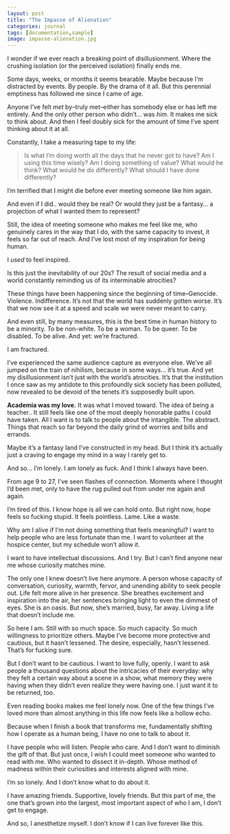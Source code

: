 ```yaml
---
layout: post
title: "The Impasse of Alienation"
categories: journal
tags: [documentation,sample]
image: impasse-alienation.jpg
---
```


I wonder if we ever reach a breaking point of disillusionment. Where the crushing isolation (or the perceived isolation) finally ends me.

Some days, weeks, or months it seems bearable. 
Maybe because I’m distracted by events. By people. By the drama of it all. 
But this perennial emptiness has followed me since I came of age.


Anyone I’ve felt *met* by–truly met–either has somebody else or has left me entirely.
And the only other person who didn’t… was *him*.
It makes me sick to think about.
And then I feel doubly sick for the amount of time I’ve spent thinking about it at all.

Constantly, I take a measuring tape to my life:

> Is what I’m doing worth all the days that he never got to have?
> Am I using this time wisely?
> Am I doing something of value?
> What would he think? What would he do differently?
> What should I have done differently?

I’m terrified that I might die before ever meeting someone like him again.

And even if I did.. would they be real? Or would they just be a fantasy… a projection of what I wanted them to represent?

Still, the idea of meeting someone who makes me feel like me, who genuinely cares in the way that I do, with the same capacity to invest, it feels so far out of reach.
And I’ve lost most of my inspiration for being human.

I *used* to feel inspired.

Is this just the inevitability of our 20s? The result of social media and a world constantly reminding us of its interminable atrocities?

These things have been happening since the beginning of time–Genocide. Violence. Indifference. It’s not that the world has suddenly gotten worse. It’s that we now see it at a speed and scale we were never meant to carry.

And even still, by many measures, this is the best time in human history to be a minority. To be non-white. To be a woman. To be queer. To be disabled. To be alive.
And yet: we’re fractured.

I am fractured.

I’ve experienced the same audience capture as everyone else. We’ve all jumped on the train of nihilism, because in some ways… it’s true. And yet my disillusionment isn’t just with the world’s atrocities. It’s that the institution I once saw as my antidote to this profoundly sick society has been polluted, now revealed to be devoid of the tenets it’s supposedly built upon.

**Academia was my love.**
It was what I moved toward.
The idea of being a teacher.. It still feels like one of the most deeply honorable paths I could have taken. 
All I want is to talk to people about the intangible.
The abstract.
Things that reach so far beyond the daily grind of worries and bills and errands.


Maybe it’s a fantasy land I’ve constructed in my head.
But I think it’s actually just a craving to engage my mind in a way I rarely get to.

And so… I’m lonely.
I am lonely as fuck.
And I think I always have been.

From age 9 to 27, I’ve seen flashes of connection.
Moments where I thought I’d been met, only to have the rug pulled out from under me again and again.

I’m tired of this.
I know hope is all we can hold onto.
But right now, hope feels so fucking stupid.
It feels pointless. Lame. Like a waste.

Why am I alive if I’m not doing something that feels meaningful?
I want to help people who are less fortunate than me.
I want to volunteer at the hospice center, but my schedule won’t allow it.

I want to have intellectual discussions. And I try. But I can’t find anyone near me whose curiosity matches mine.

The only one I knew doesn’t live here anymore. A person whose capacity of conversation, curiosity, warmth, fervor, and unending ability to seek people out. Life felt more alive in her presence. She breathes excitement and inspiration into the air, her sentences bringing light to even the dimmest of eyes. She is an oasis. But now, she’s married, busy, far away. Living a life that doesn’t include me.

So here I am.
Still with so much space. So much capacity. So much willingness to prioritize others.
Maybe I’ve become more protective and cautious, but it hasn’t lessened. The desire, especially, hasn’t lessened. That’s for fucking sure.

But I don’t want to be cautious.
I want to love fully, openly.
I want to ask people a thousand questions about the intricacies of their everyday: why they felt a certain way about a scene in a show, what memory they were having when they didn’t even realize they were having one. I just want it to be returned, too. 

Even reading books makes me feel lonely now.
One of the few things I’ve loved more than almost anything in this life now feels like a hollow echo.

Because when I finish a book that transforms me, fundamentally shifting how I operate as a human being, I have no one to talk to about it.

I have people who will listen.
People who care.
And I don’t want to diminish the gift of that.
But just once, I wish I could meet someone who wanted to read with me.
Who wanted to dissect it in-depth. Whose method of madness within their curiosities and interests aligned with mine.

I’m so lonely.
And I don’t know what to do about it.

I have amazing friends. Supportive, lovely friends. But this part of me, the one that’s grown into the largest, most important aspect of who I am, I don’t get to engage.

And so, I anesthetize myself. I don’t know if I can live forever like this.